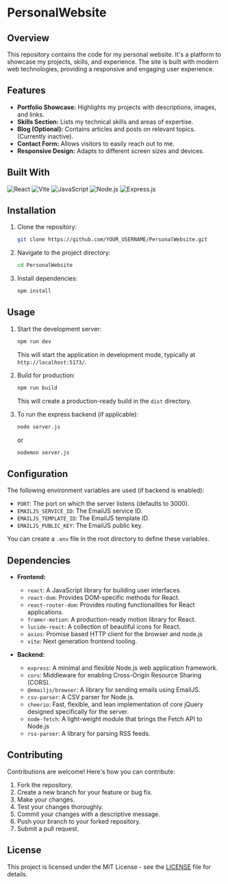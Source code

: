 # PersonalWebsite

## Overview

This repository contains the code for my personal website. It's a platform to showcase my projects, skills, and experience. The site is built with modern web technologies, providing a responsive and engaging user experience.

## Features

*   **Portfolio Showcase:** Highlights my projects with descriptions, images, and links.
*   **Skills Section:** Lists my technical skills and areas of expertise.
*   **Blog (Optional):** Contains articles and posts on relevant topics. (Currently inactive).
*   **Contact Form:** Allows visitors to easily reach out to me.
*   **Responsive Design:** Adapts to different screen sizes and devices.

## Built With

![React](https://img.shields.io/badge/React-20232A?style=flat-square&logo=react) ![Vite](https://img.shields.io/badge/Vite-B73BFE?style=flat-square&logo=vite) ![JavaScript](https://img.shields.io/badge/JavaScript-F7DF1E?style=flat-square&logo=javascript) ![Node.js](https://img.shields.io/badge/Node.js-339933?style=flat-square&logo=node.js) ![Express.js](https://img.shields.io/badge/Express.js-000000?style=flat-square&logo=express)
## Installation

1.  Clone the repository:

    ```bash
    git clone https://github.com/YOUR_USERNAME/PersonalWebsite.git
    ```

2.  Navigate to the project directory:

    ```bash
    cd PersonalWebsite
    ```

3.  Install dependencies:

    ```bash
    npm install
    ```

## Usage

1.  Start the development server:

    ```bash
    npm run dev
    ```

    This will start the application in development mode, typically at `http://localhost:5173/`.

2.  Build for production:

    ```bash
    npm run build
    ```

    This will create a production-ready build in the `dist` directory.

3.  To run the express backend (if applicable):

    ```bash
    node server.js
    ```
    or
    ```bash
    nodemon server.js
    ```

## Configuration

The following environment variables are used (if backend is enabled):

*   `PORT`: The port on which the server listens (defaults to 3000).
*   `EMAILJS_SERVICE_ID`: The EmailJS service ID.
*   `EMAILJS_TEMPLATE_ID`: The EmailJS template ID.
*   `EMAILJS_PUBLIC_KEY`: The EmailJS public key.

You can create a `.env` file in the root directory to define these variables.

## Dependencies

*   **Frontend:**
    *   `react`:  A JavaScript library for building user interfaces.
    *   `react-dom`:  Provides DOM-specific methods for React.
    *   `react-router-dom`:  Provides routing functionalities for React applications.
    *   `framer-motion`:  A production-ready motion library for React.
    *   `lucide-react`: A collection of beautiful icons for React.
    *   `axios`: Promise based HTTP client for the browser and node.js
    *   `vite`: Next generation frontend tooling.

*   **Backend:**
    *   `express`:  A minimal and flexible Node.js web application framework.
    *   `cors`:  Middleware for enabling Cross-Origin Resource Sharing (CORS).
    *   `@emailjs/browser`:  A library for sending emails using EmailJS.
    *   `csv-parser`:  A CSV parser for Node.js.
    *   `cheerio`:  Fast, flexible, and lean implementation of core jQuery designed specifically for the server.
    *   `node-fetch`:  A light-weight module that brings the Fetch API to Node.js
    *   `rss-parser`:  A library for parsing RSS feeds.

## Contributing

Contributions are welcome! Here's how you can contribute:

1.  Fork the repository.
2.  Create a new branch for your feature or bug fix.
3.  Make your changes.
4.  Test your changes thoroughly.
5.  Commit your changes with a descriptive message.
6.  Push your branch to your forked repository.
7.  Submit a pull request.

## License

This project is licensed under the MIT License - see the [LICENSE](LICENSE) file for details.
